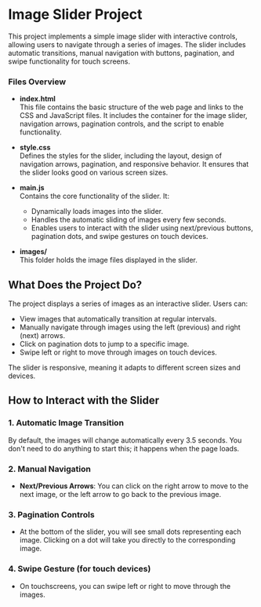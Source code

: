 # Image Slider Project

This project implements a simple image slider with interactive controls, allowing users to navigate through a series of images. The slider includes automatic transitions, manual navigation with buttons, pagination, and swipe functionality for touch screens.

### Files Overview

- **index.html**  
  This file contains the basic structure of the web page and links to the CSS and JavaScript files. It includes the container for the image slider, navigation arrows, pagination controls, and the script to enable functionality.

- **style.css**  
  Defines the styles for the slider, including the layout, design of navigation arrows, pagination, and responsive behavior. It ensures that the slider looks good on various screen sizes.

- **main.js**  
  Contains the core functionality of the slider. It:
    - Dynamically loads images into the slider.
    - Handles the automatic sliding of images every few seconds.
    - Enables users to interact with the slider using next/previous buttons, pagination dots, and swipe gestures on touch devices.
  
- **images/**  
  This folder holds the image files displayed in the slider.

## What Does the Project Do?

The project displays a series of images as an interactive slider. Users can:
- View images that automatically transition at regular intervals.
- Manually navigate through images using the left (previous) and right (next) arrows.
- Click on pagination dots to jump to a specific image.
- Swipe left or right to move through images on touch devices.

The slider is responsive, meaning it adapts to different screen sizes and devices.

## How to Interact with the Slider

### 1. Automatic Image Transition
By default, the images will change automatically every 3.5 seconds. You don't need to do anything to start this; it happens when the page loads.

### 2. Manual Navigation
- **Next/Previous Arrows**: You can click on the right arrow to move to the next image, or the left arrow to go back to the previous image.
  
### 3. Pagination Controls
- At the bottom of the slider, you will see small dots representing each image. Clicking on a dot will take you directly to the corresponding image.

### 4. Swipe Gesture (for touch devices)
- On touchscreens, you can swipe left or right to move through the images.